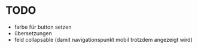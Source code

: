 # TODO

- farbe für button setzen
- übersetzungen
- feld collapsable (damit navigationspunkt mobil trotzdem angezeigt wird)
